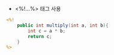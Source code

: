 - <%!...%> 태그 사용

```jsp
<%!
	public int multiply(int a, int b){
		int c = a * b;
		return c;
	}
%>
```

